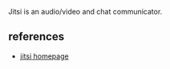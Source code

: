 Jitsi is an audio/video and chat communicator.


references
----------
* [jitsi homepage](https://jitsi.org/)
